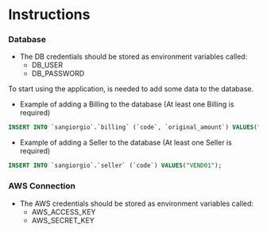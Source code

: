 # Instructions

### Database

* The DB credentials should be stored as environment variables called:
    * DB_USER
    * DB_PASSWORD

To start using the application, is needed to add some data to the database.

* Example of adding a Billing to the database (At least one Billing is required)
```sql
INSERT INTO `sangiorgio`.`billing` (`code`, `original_amount`) VALUES("BILLING01", 1000.00);
```
* Example of adding a Seller to the database (At least one Seller is required)
```sql
INSERT INTO `sangiorgio`.`seller` (`code`) VALUES("VEND01");
```

### AWS Connection
* The AWS credentials should be stored as environment variables called:
  * AWS_ACCESS_KEY
  * AWS_SECRET_KEY

